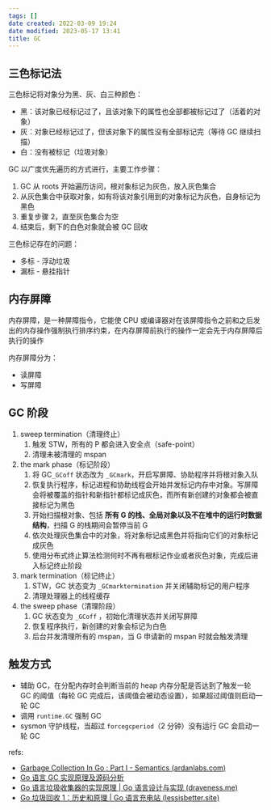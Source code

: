 ```yaml
---
tags: []
date created: 2022-03-09 19:24
date modified: 2023-05-17 13:41
title: GC
---
```


## 三色标记法

三色标记将对象分为黑、灰、白三种颜色：
- 黑：该对象已经标记过了，且该对象下的属性也全部都被标记过了（活着的对象）
- 灰：对象已经标记过了，但该对象下的属性没有全部标记完（等待 GC 继续扫描）
- 白：没有被标记（垃圾对象）

GC 以广度优先遍历的方式进行，主要工作步骤：
1. GC 从 roots 开始遍历访问，根对象标记为灰色，放入灰色集合
2. 从灰色集合中获取对象，如有将该对象引用到的对象标记为灰色，自身标记为黑色
3. 重复步骤 2，直至灰色集合为空
4. 结束后，剩下的白色对象就会被 GC 回收

三色标记存在的问题：
- 多标 - 浮动垃圾
- 漏标 - 悬挂指针

## 内存屏障

内存屏障，是一种屏障指令，它能使 CPU 或编译器对在该屏障指令之前和之后发出的内存操作强制执行排序约束，在内存屏障前执行的操作一定会先于内存屏障后执行的操作

内存屏障分为：
- 读屏障
- 写屏障

## GC 阶段

1. sweep termination（清理终止）
	1. 触发 STW，所有的 P 都会进入安全点（safe-point）
	2. 清理未被清理的 mspan
2. the mark phase（标记阶段）
	1. 将 GC`_GCoff` 状态改为 `_GCmark`，开启写屏障、协助程序并将根对象入队
	2. 恢复执行程序，标记进程和协助线程会开始并发标记内存中对象。写屏障会将被覆盖的指针和新指针都标记成灰色，而所有新创建的对象都会被直接标记为黑色
	3. 开始扫描根对象、包括 **所有 G 的栈、全局对象以及不在堆中的运行时数据结构**，扫描 G 的栈期间会暂停当前 G
	4. 依次处理灰色集合中的对象，将对象标记成黑色并将指向它们的对象标记成灰色
	5. 使用分布式终止算法检测何时不再有根标记作业或者灰色对象，完成后进入标记终止阶段
3. mark termination（标记终止）
	1. STW，GC 状态变为 `_GCmarktermination` 并关闭辅助标记的用户程序
	2. 清理处理器上的线程缓存
4. the sweep phase（清理阶段）
	1. GC 状态变为 `_GCoff` ，初始化清理状态并关闭写屏障
	2. 恢复程序执行，新创建的对象会标记为白色
	3. 后台并发清理所有的 mspan，当 G 申请新的 mspan 时就会触发清理

## 触发方式

- 辅助 GC，在分配内存时会判断当前的 heap 内存分配是否达到了触发一轮 GC 的阈值（每轮 GC 完成后，该阈值会被动态设置），如果超过阈值则启动一轮 GC
- 调用 `runtime.GC` 强制 GC
- sysmon 守护线程，当超过 `forcegcperiod`（2 分钟）没有运行 GC 会启动一轮 GC


refs:
- [Garbage Collection In Go : Part I - Semantics (ardanlabs.com)](https://www.ardanlabs.com/blog/2018/12/garbage-collection-in-go-part1-semantics.html)
- [Go 语言 GC 实现原理及源码分析](https://www.luozhiyun.com/archives/475)
- [Go 语言垃圾收集器的实现原理 | Go 语言设计与实现 (draveness.me)](https://draveness.me/golang/docs/part3-runtime/ch07-memory/golang-garbage-collector/#72-%E5%9E%83%E5%9C%BE%E6%94%B6%E9%9B%86%E5%99%A8)
- [Go 垃圾回收 1：历史和原理 | Go 语言充电站 (lessisbetter.site)](https://lessisbetter.site/2019/10/20/go-gc-1-history-and-priciple/)